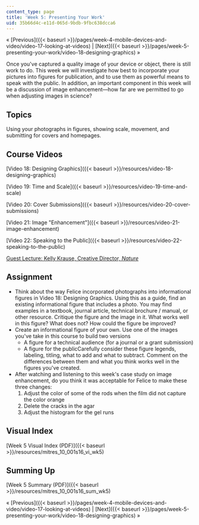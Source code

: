 ```yaml
---
content_type: page
title: 'Week 5: Presenting Your Work'
uid: 35b66d4c-e11d-065d-9bdb-9fbc638dcca6
---
```


« [Previous]({{< baseurl >}}/pages/week-4-mobile-devices-and-video/video-17-looking-at-videos) | [Next]({{< baseurl >}}/pages/week-5-presenting-your-work/video-18-designing-graphics) »

Once you've captured a quality image of your device or object, there is still work to do. This week we will investigate how best to incorporate your pictures into figures for publication, and to use them as powerful means to speak with the public. In addition, an important component in this week will be a discussion of image enhancement—how far are we permitted to go when adjusting images in science?

Topics
------

Using your photographs in figures, showing scale, movement, and submitting for covers and homepages.

Course Videos
-------------

[Video 18: Designing Graphics]({{< baseurl >}}/resources/video-18-designing-graphics)

[Video 19: Time and Scale]({{< baseurl >}}/resources/video-19-time-and-scale)

[Video 20: Cover Submissions]({{< baseurl >}}/resources/video-20-cover-submissions)

[Video 21: Image "Enhancement"]({{< baseurl >}}/resources/video-21-image-enhancement)

[Video 22: Speaking to the Public]({{< baseurl >}}/resources/video-22-speaking-to-the-public)

[Guest Lecture: Kelly Krause, Creative Director, _Nature_](https://www.linkedin.com/in/kelly-krause-9a80ab5)

Assignment
----------

*   Think about the way Felice incorporated photographs into informational figures in Video 18: Designing Graphics. Using this as a guide, find an existing informational figure that includes a photo. You may find examples in a textbook, journal article, technical brochure / manual, or other resource. Critique the figure and the image in it. What works well in this figure? What does not? How could the figure be improved?
*   Create an informational figure of your own. Use one of the images you've take in this course to build two versions
    *   A figure for a technical audience (for a journal or a grant submission)
    *   A figure for the publicCarefully consider these figure legends, labeling, titling, what to add and what to subtract. Comment on the differences between them and what you think works well in the figures you've created.
*   After watching and listening to this week's case study on image enhancement, do you think it was acceptable for Felice to make these three changes:
    1.  Adjust the color of some of the rods when the film did not capture the color orange
    2.  Delete the cracks in the agar
    3.  Adjust the histogram for the gel runs

Visual Index
------------

[Week 5 Visual Index (PDF)]({{< baseurl >}}/resources/mitres_10_001s16_vi_wk5)

Summing Up
----------

[Week 5 Summary (PDF)]({{< baseurl >}}/resources/mitres_10_001s16_sum_wk5)

« [Previous]({{< baseurl >}}/pages/week-4-mobile-devices-and-video/video-17-looking-at-videos) | [Next]({{< baseurl >}}/pages/week-5-presenting-your-work/video-18-designing-graphics) »